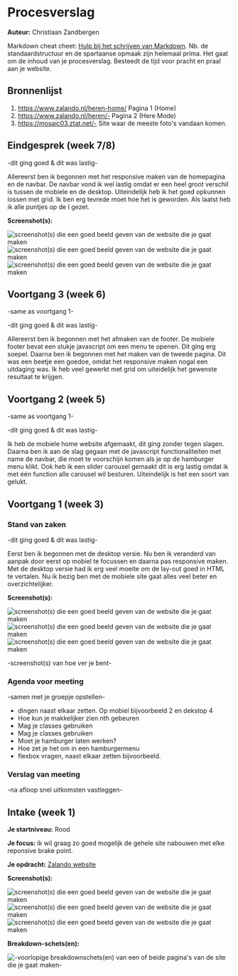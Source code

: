 # Procesverslag
**Auteur:** Christiaan Zandbergen

Markdown cheat cheet: [Hulp bij het schrijven van Markdown](https://github.com/adam-p/markdown-here/wiki/Markdown-Cheatsheet). Nb. de standaardstructuur en de spartaanse opmaak zijn helemaal prima. Het gaat om de inhoud van je procesverslag. Besteedt de tijd voor pracht en praal aan je website.



## Bronnenlijst
1. https://www.zalando.nl/heren-home/ Pagina 1 (Home)
2. https://www.zalando.nl/heren/- Pagina 2 (Here Mode)
3. https://mosaic03.ztat.net/- Site waar de meeste foto's vandaan komen.



## Eindgesprek (week 7/8)

-dit ging goed & dit was lastig-

Allereerst ben ik begonnen met het responsive maken van de homepagina en de navbar. De navbar vond ik wel lastig omdat er een heel groot verschil is tussen de mobiele en de desktop. Uiteindelijk heb ik het goed opkunnen lossen met grid. Ik ben erg tevrede moet hoe het is geworden. Als laatst heb ik alle puntjes op de I gezet.

**Screenshot(s):**

![screenshot(s) die een goed beeld geven van de website die je gaat maken](images/Schermopname(30).png)
![screenshot(s) die een goed beeld geven van de website die je gaat maken](images/Schermopname(31).png)
![screenshot(s) die een goed beeld geven van de website die je gaat maken](images/Schermopname(322).png)



## Voortgang 3 (week 6)

-same as voortgang 1-

-dit ging goed & dit was lastig-

Allereerst ben ik begonnen met het afmaken van de footer. De mobiele footer bevat een stukje javascript om een menu te openen. Dit ging erg soepel. Daarna ben ik begonnen met het maken van de tweede pagina. Dit was een beetje een goedoe, omdat het responsive maken nogal een uitdaging was. Ik heb veel gewerkt met grid om uiteidelijk het gewenste resultaat te krijgen.



## Voortgang 2 (week 5)

-same as voortgang 1-

-dit ging goed & dit was lastig-

Ik heb de mobiele home website afgemaakt, dit ging zonder tegen slagen. Daarna ben ik aan de slag gegaan met de javascript functionaliteiten met name de navbar, die moet te voorschijn komen als je op de hamburger menu klikt. Ook heb ik een slider carousel gemaakt dit is erg lastig omdat ik met één function alle carousel wil besturen. Uiteindelijk is het een soort van gelukt.



## Voortgang 1 (week 3)

### Stand van zaken

-dit ging goed & dit was lastig-

Eerst ben ik begonnen met de desktop versie. Nu ben ik veranderd van aanpak door eerst op mobiel te focussen en daarna pas responsive maken. Met de desktop versie had ik erg veel moeite om de lay-out goed in HTML te vertalen. Nu ik bezig ben met de mobiele site gaat alles veel beter en overzichtelijker.

**Screenshot(s):**

![screenshot(s) die een goed beeld geven van de website die je gaat maken](images/Schermopname(20).png)
![screenshot(s) die een goed beeld geven van de website die je gaat maken](images/Schermopname(21).png)
![screenshot(s) die een goed beeld geven van de website die je gaat maken](images/Schermopname(22).png)

-screenshot(s) van hoe ver je bent-

### Agenda voor meeting

-samen met je groepje opstellen-

- dingen naast elkaar zetten. Op mobiel bijvoorbeeld 2 en dekstop 4
- Hoe kun je makkelijker zien nth gebeuren
- Mag je classes  gebruiken
- Mag je classes  gebruiken
- Moet je hamburger laten werken? 
- Hoe zet je het om in een hamburgermenu
- flexbox vragen, naast elkaar zetten bijvoorbeeld.

### Verslag van meeting

-na afloop snel uitkomsten vastleggen-



## Intake (week 1)

**Je startniveau:** Rood

**Je focus:** ik wil graag zo goed mogelijk de gehele site nabouwen met elke reponsive brake point.

**Je opdracht:** [Zalando website](https://www.zalando.nl/heren-home/)

**Screenshot(s):**

![screenshot(s) die een goed beeld geven van de website die je gaat maken](images/Schermopname(1).png)
![screenshot(s) die een goed beeld geven van de website die je gaat maken](images/Schermopname(2).png)
![screenshot(s) die een goed beeld geven van de website die je gaat maken](images/Schermopname(3).png)

**Breakdown-schets(en):**

![-voorlopige breakdownschets(en) van een of beide pagina's van de site die je gaat maken-](images/Schets1.jpg)
